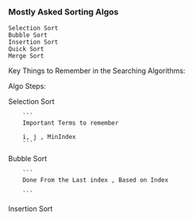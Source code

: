 

### Mostly Asked Sorting Algos 

```
Selection Sort 
Bubble Sort
Insertion Sort 
Quick Sort 
Merge Sort 

```


Key Things to Remember in the Searching Algorithms:



Algo Steps: 


Selection Sort 

        ```
        Important Terms to remember

        i, j , MinIndex
        ```


Bubble Sort 

        ```
        Done From the Last index , Based on Index
        
        ```

Insertion Sort 

